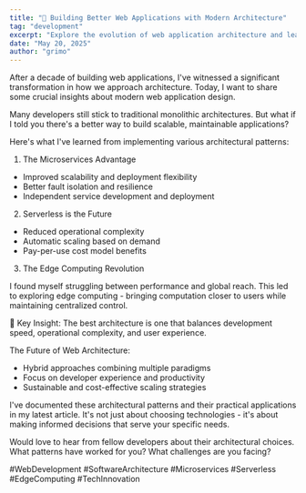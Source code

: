 ```yaml
---
title: "🚀 Building Better Web Applications with Modern Architecture"
tag: "development"
excerpt: "Explore the evolution of web application architecture and learn how modern approaches like microservices, serverless computing, and edge computing are reshaping how we build scalable, performant applications. Discover practical insights from real-world implementations and understand the trade-offs involved in different architectural decisions."
date: "May 20, 2025"
author: "grimo"
---
```


After a decade of building web applications, I've witnessed a significant transformation in how we approach architecture. Today, I want to share some crucial insights about modern web application design.

Many developers still stick to traditional monolithic architectures. But what if I told you there's a better way to build scalable, maintainable applications?

Here's what I've learned from implementing various architectural patterns:

1. The Microservices Advantage

- Improved scalability and deployment flexibility
- Better fault isolation and resilience
- Independent service development and deployment

2. Serverless is the Future

- Reduced operational complexity
- Automatic scaling based on demand
- Pay-per-use cost model benefits

3. The Edge Computing Revolution

I found myself struggling between performance and global reach. This led to exploring edge computing - bringing computation closer to users while maintaining centralized control.

🔑 Key Insight: The best architecture is one that balances development speed, operational complexity, and user experience.

The Future of Web Architecture:
- Hybrid approaches combining multiple paradigms
- Focus on developer experience and productivity
- Sustainable and cost-effective scaling strategies

I've documented these architectural patterns and their practical applications in my latest article. It's not just about choosing technologies - it's about making informed decisions that serve your specific needs.

Would love to hear from fellow developers about their architectural choices. What patterns have worked for you? What challenges are you facing?

#WebDevelopment #SoftwareArchitecture #Microservices #Serverless #EdgeComputing #TechInnovation

